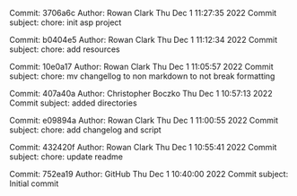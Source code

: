 Commit: 3706a6c
Author: Rowan Clark
Thu Dec 1 11:27:35 2022
Commit subject: 
chore: init asp project

Commit: b0404e5
Author: Rowan Clark
Thu Dec 1 11:12:34 2022
Commit subject: 
chore: add resources

Commit: 10e0a17
Author: Rowan Clark
Thu Dec 1 11:05:57 2022
Commit subject: 
chore: mv changellog to non markdown to not break formatting

Commit: 407a40a
Author: Christopher Boczko
Thu Dec 1 10:57:13 2022
Commit subject: 
added directories

Commit: e09894a
Author: Rowan Clark
Thu Dec 1 11:00:55 2022
Commit subject: 
chore: add changelog and script

Commit: 432420f
Author: Rowan Clark
Thu Dec 1 10:55:41 2022
Commit subject: 
chore: update readme

Commit: 752ea19
Author: GitHub
Thu Dec 1 10:40:00 2022
Commit subject: 
Initial commit

